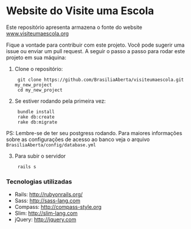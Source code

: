 # Website do Visite uma Escola

Este repositório apresenta armazena o fonte do website www.visiteumaescola.org 

Fique a vontade para contribuir com este projeto. Você pode sugerir uma issue ou enviar um pull request. A seguir o passo a passo para rodar este projeto em sua máquina:

1. Clone o repositório:
    ```
     git clone https://github.com/BrasiliaAberta/visiteumaescola.git my_new_project
     cd my_new_project
    ```

2. Se estiver rodando pela primeira vez:
    ```
  	 bundle install
     rake db:create
     rake db:migrate
 	```
PS: Lembre-se de ter seu postgress rodando. Para maiores informações sobre as configurações de acesso ao banco veja o arquivo `BrasiliaAberta/config/database.yml`
 

3. Para subir o servidor
    ```
	 rails s
    ```

### Tecnologias utilizadas
* Rails: http://rubyonrails.org/ 
* Sass: http://sass-lang.com
* Compass: http://compass-style.org
* Slim: http://slim-lang.com
* jQuery: http://jquery.com

